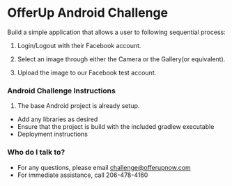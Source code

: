 # OfferUp Android Challenge #

Build a simple application that allows a user to following sequential process:

1. Login/Logout with their Facebook account.

2. Select an image through either the Camera or the Gallery(or equivalent).

3. Upload the image to our Facebook test account.

### Android Challenge Instructions ###

1. The base Android project is already setup.

* Add any libraries as desired
* Ensure that the project is build with the included gradlew executable
* Deployment instructions

### Who do I talk to? ###

* For any questions, please email challenge@offerupnow.com
* For immediate assistance, call 206-478-4160
